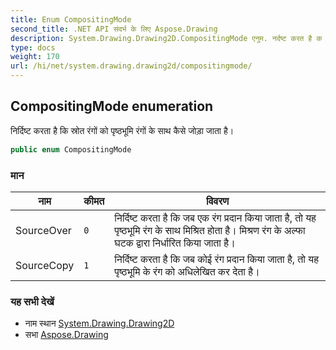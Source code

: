 ```yaml
---
title: Enum CompositingMode
second_title: .NET API संदर्भ के लिए Aspose.Drawing
description: System.Drawing.Drawing2D.CompositingMode एनुम. नर्दष्ट करत है क स्रत रंगं क पृष्ठभूम रंगं के सथ कैसे जड़ जत है
type: docs
weight: 170
url: /hi/net/system.drawing.drawing2d/compositingmode/
---
```

## CompositingMode enumeration

निर्दिष्ट करता है कि स्रोत रंगों को पृष्ठभूमि रंगों के साथ कैसे जोड़ा जाता है।

```csharp
public enum CompositingMode
```

### मान

| नाम | कीमत | विवरण |
| --- | --- | --- |
| SourceOver | `0` | निर्दिष्ट करता है कि जब एक रंग प्रदान किया जाता है, तो यह पृष्ठभूमि रंग के साथ मिश्रित होता है। मिश्रण रंग के अल्फा घटक द्वारा निर्धारित किया जाता है। |
| SourceCopy | `1` | निर्दिष्ट करता है कि जब कोई रंग प्रदान किया जाता है, तो यह पृष्ठभूमि के रंग को अधिलेखित कर देता है। |

### यह सभी देखें

* नाम स्थान [System.Drawing.Drawing2D](../../system.drawing.drawing2d/)
* सभा [Aspose.Drawing](../../)


